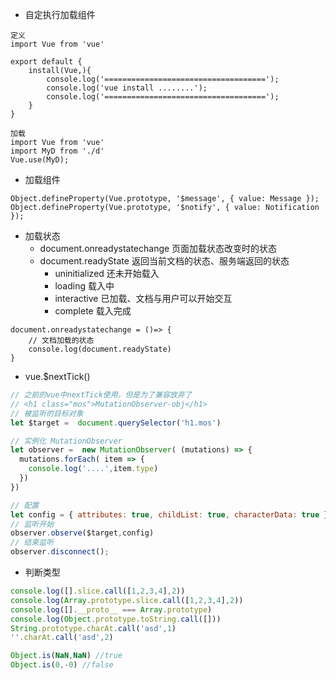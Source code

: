 - 自定执行加载组件
```
定义
import Vue from 'vue'

export default {
    install(Vue,){
        console.log('====================================');
        console.log('vue install ........');
        console.log('====================================');
    }
}

加载
import Vue from 'vue'
import MyD from './d'
Vue.use(MyD);
```

- 加载组件
```
Object.defineProperty(Vue.prototype, '$message', { value: Message });
Object.defineProperty(Vue.prototype, '$notify', { value: Notification });
```

- 加载状态
    - document.onreadystatechange 页面加载状态改变时的状态
    - document.readyState 返回当前文档的状态、服务端返回的状态
        - uninitialized 还未开始载入
        - loading 载入中
        - interactive 已加载、文档与用户可以开始交互
        - complete 载入完成
```
document.onreadystatechange = ()=> {
    // 文档加载的状态
    console.log(document.readyState)
}
```

- vue.$nextTick()
```js
// 之前的vue中nextTick使用，但是为了兼容放弃了
// <h1 class="mos">MutationObserver-obj</h1>
// 被监听的目标对象
let $target =  document.querySelector('h1.mos')

// 实例化 MutationObserver
let observer =  new MutationObserver( (mutations) => {
  mutations.forEach( item => {
    console.log('....',item.type)
  })
})

// 配置
let config = { attributes: true, childList: true, characterData: true }
// 监听开始
observer.observe($target,config)
// 结束监听
observer.disconnect();
```

- 判断类型
```js
console.log([].slice.call([1,2,3,4],2))
console.log(Array.prototype.slice.call([1,2,3,4],2))
console.log([].__proto__ === Array.prototype)
console.log(Object.prototype.toString.call([]))
String.prototype.charAt.call('asd',1)
''.charAt.call('asd',2)

Object.is(NaN,NaN) //true
Object.is(0,-0) //false
```
